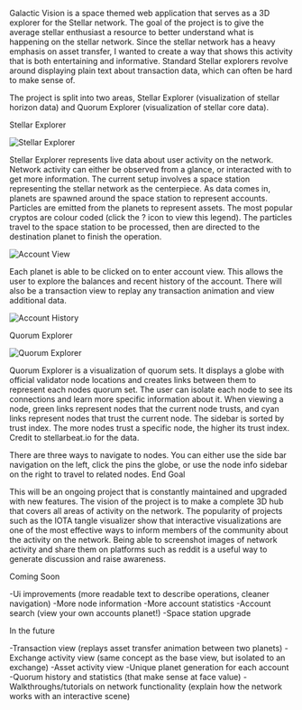 Galactic Vision is a space themed web application that serves as a 3D explorer for the Stellar network. The goal of the project is to give the average stellar enthusiast a resource to better understand what is happening on the stellar network. Since the stellar network has a heavy emphasis on asset transfer, I wanted to create a way that shows this activity that is both entertaining and informative. Standard Stellar explorers revolve around displaying plain text about transaction data, which can often be hard to make sense of.

The project is split into two areas, Stellar Explorer (visualization of stellar horizon data) and Quorum Explorer (visualization of stellar core data).

Stellar Explorer

![Stellar Explorer](https://i.imgur.com/rfHXmin.gif)

Stellar Explorer represents live data about user activity on the network. Network activity can either be observed from a glance, or interacted with to get more information. The current setup involves a space station representing the stellar network as the centerpiece. As data comes in, planets are spawned around the space station to represent accounts. Particles are emitted from the planets to represent assets. The most popular cryptos are colour coded (click the ? icon to view this legend). The particles travel to the space station to be processed, then are directed to the destination planet to finish the operation.

![Account View](https://i.imgur.com/7gDfMQC.gif)

Each planet is able to be clicked on to enter account view. This allows the user to explore the balances and recent history of the account. There will also be a transaction view to replay any transaction animation and view additional data.

![Account History](https://i.imgur.com/DgXqDGa.gif)

Quorum Explorer

![Quorum Explorer](https://i.imgur.com/6kYNUS2.gif)

Quorum Explorer is a visualization of quorum sets. It displays a globe with official validator node locations and creates links between them to represent each nodes quorum set. The user can isolate each node to see its connections and learn more specific information about it. When viewing a node, green links represent nodes that the current node trusts, and cyan links represent nodes that trust the current node. The sidebar is sorted by trust index. The more nodes trust a specific node, the higher its trust index. Credit to stellarbeat.io for the data.

There are three ways to navigate to nodes. You can either use the side bar navigation on the left, click the pins the globe, or use the node info sidebar on the right to travel to related nodes.
End Goal

This will be an ongoing project that is constantly maintained and upgraded with new features. The vision of the project is to make a complete 3D hub that covers all areas of activity on the network. The popularity of projects such as the IOTA tangle visualizer show that interactive visualizations are one of the most effective ways to inform members of the community about the activity on the network. Being able to screenshot images of network activity and share them on platforms such as reddit is a useful way to generate discussion and raise awareness.

Coming Soon

-Ui improvements (more readable text to describe operations, cleaner navigation)
-More node information
-More account statistics
-Account search (view your own accounts planet!)
-Space station upgrade

In the future

-Transaction view (replays asset transfer animation between two planets)
-Exchange activity view (same concept as the base view, but isolated to an exchange)
-Asset activity view
-Unique planet generation for each account
-Quorum history and statistics (that make sense at face value)
-Walkthroughs/tutorials on network functionality (explain how the network works with an interactive scene)
